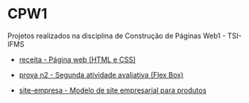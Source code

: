 # CPW1
Projetos realizados na disciplina de Construção de Páginas Web1 - TSI-IFMS <br>

- [receita - Página web (HTML e CSS)](https://cpw1-receita.netlify.app)

- [prova n2 - Segunda atividade avaliativa (Flex Box)](https://prova-2-cpw.netlify.app)

- [site-empresa - Modelo de site empresarial para produtos](https://tsi-earnphones.vercel.app/)
